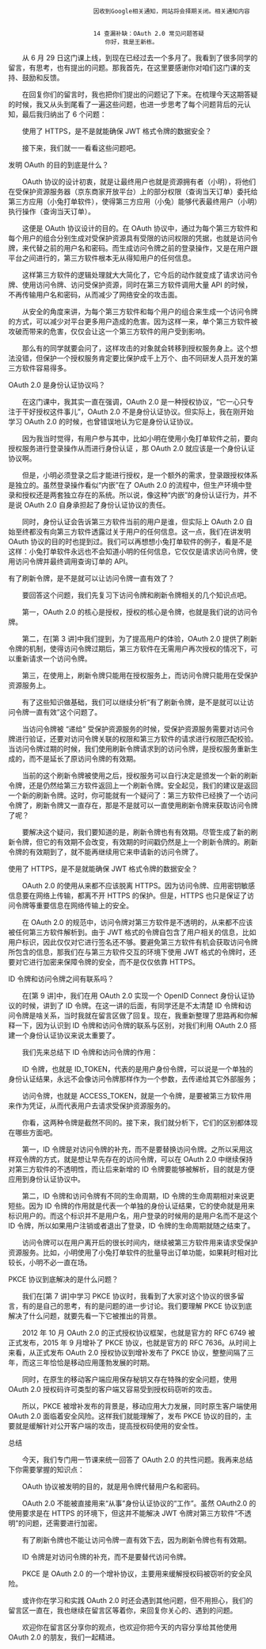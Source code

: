 
                            
                            因收到Google相关通知，网站将会择期关闭。相关通知内容
                            
                            
                            14 查漏补缺：OAuth 2.0 常见问题答疑
                            　　你好，我是王新栋。

　　从 6 月 29 日这门课上线，到现在已经过去一个多月了。我看到了很多同学的留言，有思考，也有提出的问题。那我首先，在这里要感谢你对咱们这门课的支持、鼓励和反馈。

　　在回复你们的留言时，我也把你们提出的问题记了下来。在梳理今天这期答疑的时候，我又从头到尾看了一遍这些问题，也进一步思考了每个问题背后的元认知，最后我归纳出了 6 个问题：

　　使用了 HTTPS，是不是就能确保 JWT 格式令牌的数据安全？

　　接下来，我们就一一看看这些问题吧。

发明 OAuth 的目的到底是什么？

　　OAuth 协议的设计初衷，就是让最终用户也就是资源拥有者（小明），将他们在受保护资源服务器（京东商家开放平台）上的部分权限（查询当天订单）委托给第三方应用（小兔打单软件），使得第三方应用（小兔）能够代表最终用户（小明）执行操作（查询当天订单）。

　　这便是 OAuth 协议设计的目的。在 OAuth 协议中，通过为每个第三方软件和每个用户的组合分别生成对受保护资源具有受限的访问权限的凭据，也就是访问令牌，来代替之前的用户名和密码。而生成访问令牌之前的登录操作，又是在用户跟平台之间进行的，第三方软件根本无从得知用户的任何信息。

　　这样第三方软件的逻辑处理就大大简化了，它今后的动作就变成了请求访问令牌、使用访问令牌、访问受保护资源，同时在第三方软件调用大量 API 的时候，不再传输用户名和密码，从而减少了网络安全的攻击面。

　　从安全的角度来讲，为每个第三方软件和每个用户的组合来生成一个访问令牌的方式，可以减少对平台更多用户造成的危害。因为这样一来，单个第三方软件被攻破而带来的危害，仅仅会让这一个第三方软件的用户受到影响。

　　那么有的同学就要会问了，这样攻击的对象就会转移到授权服务身上。这个想法没错，但保护一个授权服务肯定要比保护成千上万个、由不同研发人员开发的第三方软件容易得多。

OAuth 2.0 是身份认证协议吗？

　　在这门课中，我其实一直在强调，OAuth 2.0 是一种授权协议，“它一心只专注于干好授权这件事儿”，OAuth 2.0 不是身份认证协议。但实际上，我在刚开始学习 OAuth 2.0 的时候，也曾错误地认为它是身份认证协议。

　　因为我当时觉得，有用户参与其中，比如小明在使用小兔打单软件之前，要向授权服务进行登录操作从而进行身份认证 ，那 OAuth 2.0 就应该是一个身份认证协议啊。

　　但是，小明必须登录之后才能进行授权，是一个额外的需求，登录跟授权体系是独立的。虽然登录操作看似“内嵌”在了 OAuth 2.0 的流程中，但生产环境中登录和授权还是两套独立存在的系统。所以说，像这种“内嵌”的身份认证行为，并不是说 OAuth 2.0 自身承担起了身份认证协议的责任。

　　同时，身份认证会告诉第三方软件当前的用户是谁，但实际上 OAuth 2.0 自始至终都没有向第三方软件透露过关于用户的任何信息。这一点，我们在讲发明 OAuth 协议的目的时也提到过。我们可以再想想小兔打单软件的例子，看是不是这样：小兔打单软件永远也不会知道小明的任何信息，它仅仅是请求访问令牌，使用访问令牌并最终调用查询订单的 API。

有了刷新令牌，是不是就可以让访问令牌一直有效了？

　　要回答这个问题，我们先复习下访问令牌和刷新令牌相关的几个知识点吧。

　　第一，OAuth 2.0 的核心是授权，授权的核心是令牌，也就是我们说的访问令牌。

　　第二，在[第 3 讲]中我们提到，为了提高用户的体验，OAuth 2.0 提供了刷新令牌的机制，使得访问令牌过期后，第三方软件在无需用户再次授权的情况下，可以重新请求一个访问令牌。

　　第三，在使用上，刷新令牌只能用在授权服务上，而访问令牌只能用在受保护资源服务上。

　　有了这些知识做基础，我们可以继续分析“有了刷新令牌，是不是就可以让访问令牌一直有效”这个问题了。

　　当访问令牌被 “递给” 受保护资源服务的时候，受保护资源服务需要对访问令牌进行验证，还要对访问令牌关联的权限和第三方软件的请求进行权限匹配校验。当访问令牌过期的时候，我们使用刷新令牌请求到的访问令牌，是授权服务重新生成的，而不是延长了原访问令牌的有效期。

　　当前的这个刷新令牌被使用之后，授权服务可以自行决定是颁发一个新的刷新令牌，还是仍然给第三方软件返回上一个刷新令牌。安全起见，我们的建议是返回一个新的刷新令牌。这时，你可能就有一个疑问了：第三方软件已经换了一个访问令牌了，刷新令牌又一直存在，那是不是就可以一直使用刷新令牌来获取访问令牌了呢？

　　要解决这个疑问，我们要知道的是，刷新令牌也有有效期。尽管生成了新的刷新令牌，但它的有效期不会改变，有效期的时间戳仍然是上一个刷新令牌的。刷新令牌的有效期到了，就不能再继续用它来申请新的访问令牌了。

使用了 HTTPS，是不是就能确保 JWT 格式令牌的数据安全？

　　OAuth 2.0 的使用从来都不应该脱离 HTTPS。因为访问令牌、应用密钥敏感信息要在网络上传输，都离不开 HTTPS 的保护。但是，HTTPS 也只是保证了访问令牌等重要信息在网络传输上的安全。

　　在 OAuth 2.0 的规范中，访问令牌对第三方软件是不透明的，从来都不应该被任何第三方软件解析到。由于 JWT 格式的令牌自包含了用户相关的信息，比如用户标识，因此仅仅对它进行签名还不够。要避免第三方软件有机会获取访问令牌所包含的信息，那我们在与第三方软件交互的环境下使用 JWT 格式的令牌时，还要对它进行加密来保障令牌的安全，而不是仅仅依靠 HTTPS。

ID 令牌和访问令牌之间有联系吗？

　　在[第 9 讲]中，我们在用 OAuth 2.0 实现一个 OpenID Connect 身份认证协议的时候，讲到了 ID 令牌。在这一讲的后面，有同学还是不太清楚 ID 令牌和访问令牌是啥关系，当时我就在留言区做了回复。现在，我重新整理了思路再和你解释一下，因为认识到 ID 令牌和访问令牌的联系与区别，对我们利用 OAuth 2.0 搭建一个身份认证协议来说太重要了。

　　我们先来总结下 ID 令牌和访问令牌的作用：

　　ID 令牌，也就是 ID_TOKEN，代表的是用户身份令牌，可以说是一个单独的身份认证结果，永远不会像访问令牌那样作为一个参数，去传递给其它外部服务；

　　访问令牌，也就是 ACCESS_TOKEN，就是一个令牌，是要被第三方软件用来作为凭证，从而代表用户去请求受保护资源服务的。

　　你看，这两种令牌是截然不同的。接下来，我们就分析下，它们的区别都体现在哪些方面吧。

　　第一，ID 令牌是对访问令牌的补充，而不是要替换访问令牌。之所以采用这样双令牌的方式，就是想让早先存在的访问令牌，可以在 OAuth 2.0 中继续保持对第三方软件的不透明性，而让后来新增的 ID 令牌要能够被解析，目的就是方便应用到身份认证协议中。

　　第二，ID 令牌和访问令牌有不同的生命周期，ID 令牌的生命周期相对来说更短些。因为 ID 令牌的作用就是代表一个单独的身份认证结果，它的使命就是用来标识用户的。而这个标识并不是用户名，用户登录的时候用的是用户名而不是这个 ID 令牌，所以如果用户注销或者退出了登录，ID 令牌的生命周期就随之结束了。

　　访问令牌可以在用户离开后的很长时间内，继续被第三方软件用来请求受保护资源服务。比如，小明使用了小兔打单软件的批量导出订单功能，如果耗时相对比较长，小明不必一直在场。

PKCE 协议到底解决的是什么问题？

　　我们在[第 7 讲]中学习 PKCE 协议时，我看到了大家对这个协议的很多留言，有的是自己的思考，有的是问题的进一步讨论。我们要理解 PKCE 协议到底解决了什么问题，就要先看一下它被推出的背景。

　　2012 年 10 月 OAuth 2.0 的正式授权协议框架，也就是官方的 RFC 6749 被正式发布，2015 年 9 月增补了 PKCE 协议，也就是官方的 RFC 7636。从时间上来看，从正式发布 OAuth 2.0 授权协议到增补发布了 PKCE 协议，整整间隔了三年，而这三年恰恰是移动应用蓬勃发展的时期。

　　同时，在原生的移动客户端应用保存秘钥又存在特殊的安全问题，使用 OAuth 2.0 授权码许可类型的客户端又容易受到授权码窃听的攻击。

　　所以，PKCE 被增补发布的背景是，移动应用大力发展，同时原生客户端使用 OAuth 2.0 面临着安全风险。这样我们就能理解了，发布 PKCE 协议的目的，主要就是缓解针对公开客户端的攻击，提高授权码使用的安全性。

总结

　　今天，我们专门用一节课来统一回答了 OAuth 2.0 的共性问题。我再来总结下你需要掌握的知识点：

　　OAuth 协议被发明的目的，就是用令牌代替用户名和密码。

　　OAuth 2.0 不能被直接用来“从事”身份认证协议的“工作”。虽然 OAuth2.0 的使用要求是在 HTTPS 的环境下，但这并不能解决 JWT 令牌对第三方软件“不透明”的问题，还需要进行加密。

　　有了刷新令牌也不能让访问令牌一直有效下去，因为刷新令牌也有有效期。

　　ID 令牌是对访问令牌的补充，而不是要替代访问令牌。

　　PKCE 是 OAuth 2.0 的一个增补协议，主要用来缓解授权码被窃听的安全风险。

　　或许你在学习和实践 OAuth 2.0 时还会遇到其他问题，但不用担心，我们的留言区一直在，我也继续在留言区等着你，来回复你关心的、遇到的问题。

　　欢迎你在留言区分享你的观点，也欢迎你把今天的内容分享给其他使用 OAuth 2.0 的朋友，我们一起精进。

                        
                        
                            